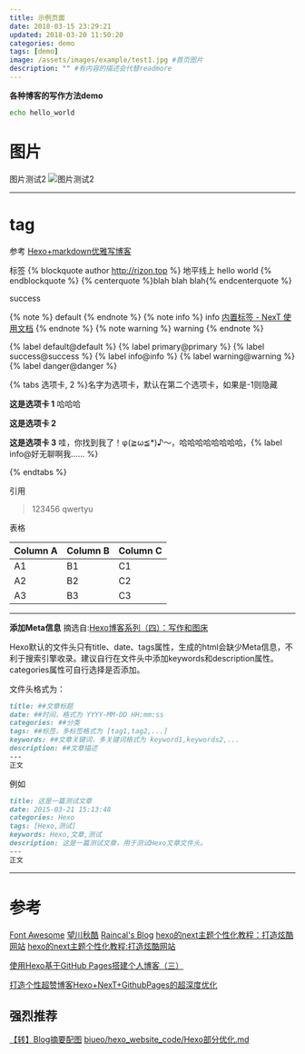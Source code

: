 ```yaml
---
title: 示例页面
date: 2018-03-15 23:29:21
updated: 2018-03-20 11:50:20
categories: demo
tags: [demo]
image: /assets/images/example/test1.jpg #首页图片
description: "" #有内容的描述会代替readmore
---
```


**各种博客的写作方法demo**
<!-- more -->

``` bash
echo hello_world
```


# 图片

图片测试2
![图片测试2](/assets/images/example/test2.jpg)

---
# tag

参考 [Hexo+markdown优雅写博客](https://biueo.github.io/2018/01/11/Hexo-markdown%E4%BC%98%E9%9B%85%E5%86%99%E5%8D%9A%E5%AE%A2/)

标签
{% blockquote author http://rizon.top %}
地平线上
hello world
{% endblockquote %}
{% centerquote %}blah blah blah{% endcenterquote %}

<div class="note success"><p>success</p></div>

{% note %} default {% endnote %}
{% note info %} info [内置标签 - NexT 使用文档](http://theme-next.iissnan.com/tag-plugins.html) {% endnote %}
{% note warning %} warning {% endnote %}

{% label default@default %}
{% label primary@primary %}
{% label success@success %}
{% label info@info %}
{% label warning@warning %}
{% label danger@danger %}

{% tabs 选项卡, 2 %}名字为选项卡，默认在第二个选项卡，如果是-1则隐藏
<!-- tab -->
**这是选项卡 1** 哈哈哈
<!-- endtab -->
<!-- tab -->
**这是选项卡 2**
<!-- endtab -->
<!-- tab -->
**这是选项卡 3** 哇，你找到我了！φ(≧ω≦*)♪～，哈哈哈哈哈哈哈哈，{% label info@好无聊啊我…… %}
<!-- endtab -->
{% endtabs %}

引用
>123456
qwertyu

表格

Column A | Column B | Column C
---------|----------|---------
 A1 | B1 | C1
 A2 | B2 | C2
 A3 | B3 | C3

 ---
**添加Meta信息**
摘选自:[Hexo博客系列（四）：写作和图床](http://www.isetsuna.com/hexo/writing-image/)

Hexo默认的文件头只有title、date、tags属性，生成的html会缺少Meta信息，不利于搜索引擎收录。建议自行在文件头中添加keywords和description属性。categories属性可自行选择是否添加。

文件头格式为：

```markdown
title: ##文章标题
date: ##时间，格式为 YYYY-MM-DD HH:mm:ss
categories: ##分类
tags: ##标签，多标签格式为 [tag1,tag2,...]
keywords: ##文章关键词，多关键词格式为 keyword1,keywords2,...
description: ##文章描述
---
正文
```
例如
```markdown
title: 这是一篇测试文章
date: 2015-03-21 15:13:48
categories: Hexo
tags: [Hexo,测试]
keywords: Hexo,文章,测试
description: 这是一篇测试文章，用于测试Hexo文章文件头。
---
正文
```
 ---

# 参考

 [Font Awesome](https://fontawesome.com/)
 [望川秋酷](https://biueo.github.io/)
 [Raincal's Blog](https://raincal.com/)
 [hexo的next主题个性化教程：打造炫酷网站](http://blog.csdn.net/qq_33699981/article/details/72716951)
 [hexo的next主题个性化教程:打造炫酷网站](http://shenzekun.cn/hexo%E7%9A%84next%E4%B8%BB%E9%A2%98%E4%B8%AA%E6%80%A7%E5%8C%96%E9%85%8D%E7%BD%AE%E6%95%99%E7%A8%8B.html)

 [使用Hexo基于GitHub Pages搭建个人博客（三）](https://ehlxr.me/2016/08/30/%E4%BD%BF%E7%94%A8Hexo%E5%9F%BA%E4%BA%8EGitHub-Pages%E6%90%AD%E5%BB%BA%E4%B8%AA%E4%BA%BA%E5%8D%9A%E5%AE%A2%EF%BC%88%E4%B8%89%EF%BC%89/#%E5%85%AB%E3%80%81%E5%9B%BE%E7%89%87%E6%A8%A1%E5%BC%8F)

 [打造个性超赞博客Hexo+NexT+GithubPages的超深度优化](https://reuixiy.github.io/technology/computer/computer-aided-art/2017/06/09/hexo-next-optimization.html)

## 强烈推荐
 [【转】Blog摘要配图](http://wellliu.com/2016/12/30/%E3%80%90%E8%BD%AC%E3%80%91Blog%E6%91%98%E8%A6%81%E9%85%8D%E5%9B%BE/)
 [biueo/hexo_website_code/Hexo部分优化.md](https://github.com/biueo/hexo_website_code/blob/master/source/_posts/Hexo%E9%83%A8%E5%88%86%E4%BC%98%E5%8C%96.md)